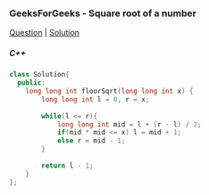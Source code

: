 ### GeeksForGeeks - Square root of a number

[Question](https://practice.geeksforgeeks.org/problems/square-root/1/#)
| [Solution](https://practice.geeksforgeeks.org/viewSol.php?subId=ba0b647ad919c120e7768dab679f8673&pid=700226&user=amanguptarkg6)

##### C++
```c++
class Solution{
  public:
    long long int floorSqrt(long long int x) {
        long long int l = 0, r = x;
        
        while(l <= r){
            long long int mid = l + (r - l) / 2;
            if(mid * mid <= x) l = mid + 1;
            else r = mid - 1;
        }
        
        return l - 1;
    }
};
```